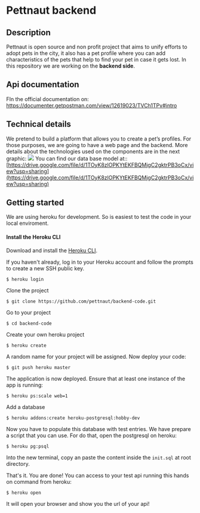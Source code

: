 # Pettnaut backend
## Description
Pettnaut is open source and non profit project that aims to unify efforts to adopt pets in the city, it also has a pet profile where you can add characteristics of the pets that help to find your pet in case it gets lost.
In this repository we are working on the **backend side**.

## Api documentation
FIn the official documentation on: https://documenter.getpostman.com/view/12619023/TVCh1TPv#intro

## Technical details
We pretend to build a platform that allows you to create a pet’s profiles. For those purposes, we are going to have a web page and the backend. More details about the technologies used on the components are in the next graphic:
**![](https://lh3.googleusercontent.com/kLrJy5xZyN_N4m-neCZnu1CcTadQfEztCgj32fUjPgH5tg4kuI5E2XAlK4zKKCyD3kqt9ITqTRIlQvyFkVFTyYokNntKIeaQLcOoop4B-YM7bN3JdeYfootwVa5t)**
You can find our data base model at::
[https://drive.google.com/file/d/1TOyK8zlOPKYtEKFBQMjgC2gktrPB3oCx/view?usp=sharing](https://drive.google.com/file/d/1TOyK8zlOPKYtEKFBQMjgC2gktrPB3oCx/view?usp=sharing)

## Getting started
We are using heroku for development. So is easiest to test the code in your local enviroment.
#### Install the Heroku CLI

Download and install the  [Heroku CLI](https://devcenter.heroku.com/articles/heroku-command-line).

If you haven't already, log in to your Heroku account and follow the prompts to create a new SSH public key.
```
$ heroku login
```
Clone the project 
```
$ git clone https://github.com/pettnaut/backend-code.git
```
Go to your project
```
$ cd backend-code
```
Create your own heroku project
```
$ heroku create
```
A random name for your project will be assigned. 
Now deploy your code:
```
$ git push heroku master
```
The application is now deployed. Ensure that at least one instance of the app is running:
```
$ heroku ps:scale web=1
```
Add a database 
```
$ heroku addons:create heroku-postgresql:hobby-dev
```
Now you have to populate this database with test entries. We have prepare a script that you can use. For do that, open the postgresql on heroku:
```
$ heroku pg:psql
```
Into the new terminal, copy an paste the content inside the `init.sql` at root directory.

That's it. You are done! You can access to your test api running this hands on command from heroku:
```
$ heroku open
```
It will open your browser and show you the url of your api!


